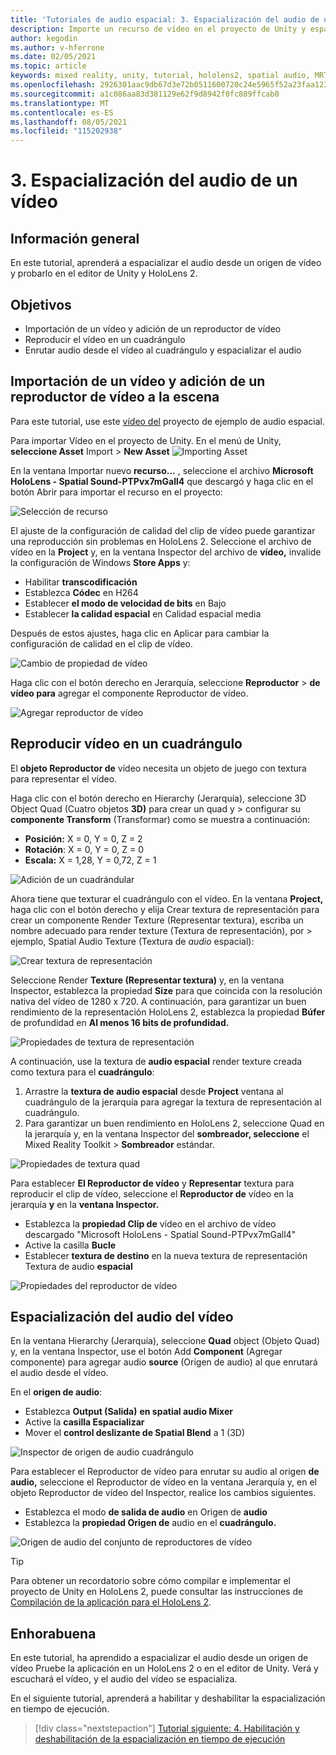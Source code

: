 ```yaml
---
title: 'Tutoriales de audio espacial: 3. Espacialización del audio de un vídeo'
description: Importe un recurso de vídeo en el proyecto de Unity y espacialice el audio del vídeo.
author: kegodin
ms.author: v-hferrone
ms.date: 02/05/2021
ms.topic: article
keywords: mixed reality, unity, tutorial, hololens2, spatial audio, MRTK, mixed reality toolkit, UWP, Windows 10, HRTF, head-related transfer function, reverb, Microsoft Spatializer, video importing, Video Player
ms.openlocfilehash: 2926301aac9db67d3e72b0511600720c24e5965f52a23faa1230c381a47c9b90
ms.sourcegitcommit: a1c086aa83d381129e62f9d8942f0fc889ffcab0
ms.translationtype: MT
ms.contentlocale: es-ES
ms.lasthandoff: 08/05/2021
ms.locfileid: "115202938"
---
```

# <a name="3-spatializing-audio-from-a-video"></a>3. Espacialización del audio de un vídeo

## <a name="overview"></a>Información general

En este tutorial, aprenderá a espacializar el audio desde un origen de vídeo y probarlo en el editor de Unity y HoloLens 2.

## <a name="objectives"></a>Objetivos

* Importación de un vídeo y adición de un reproductor de vídeo
* Reproducir el vídeo en un cuadrángulo
* Enrutar audio desde el vídeo al cuadrángulo y espacializar el audio

## <a name="import-a-video-and-add-a-video-player-to-the-scene"></a>Importación de un vídeo y adición de un reproductor de vídeo a la escena

Para este tutorial, use este [vídeo del](https://github.com/microsoft/spatialaudio-unity/blob/develop/Samples/MicrosoftSpatializerSample/Assets/Microsoft%20HoloLens%20-%20Spatial%20Sound-PTPvx7mDon4.mp4?raw=true) proyecto de ejemplo de audio espacial.

Para importar Vídeo en el proyecto de Unity. En el menú de Unity, **seleccione Asset** Import  >  **New Asset** 
 ![ Importing Asset](images/spatial-audio/spatial-audio-03-section1-step1-1.PNG)

En la ventana Importar nuevo **recurso...** , seleccione el archivo **Microsoft HoloLens - Spatial Sound-PTPvx7mGall4** que descargó y haga clic en el botón Abrir para importar el recurso en el proyecto: 

![Selección de recurso](images/spatial-audio/spatial-audio-03-section1-step1-2.PNG)

El ajuste de la configuración de calidad del clip de vídeo puede garantizar una reproducción sin problemas en HoloLens 2. Seleccione el archivo de vídeo en la **Project** y, en la ventana Inspector del archivo de **vídeo,** invalide la configuración de Windows **Store Apps** y:

* Habilitar **transcodificación**
* Establezca **Códec** en H264
* Establecer **el modo de velocidad de bits** en Bajo
* Establecer **la calidad espacial** en Calidad espacial media

Después de estos ajustes, haga clic en Aplicar para cambiar la configuración de calidad en el clip de vídeo.

![Cambio de propiedad de vídeo](images/spatial-audio/spatial-audio-03-section1-step1-3.PNG)

Haga clic con el botón derecho en Jerarquía, seleccione **Reproductor**  >  **de vídeo para** agregar el componente Reproductor de vídeo.

![Agregar reproductor de vídeo](images/spatial-audio/spatial-audio-03-section1-step1-4.PNG)

## <a name="play-video-onto-a-quadrangle"></a>Reproducir vídeo en un cuadrángulo

El **objeto Reproductor de** vídeo necesita un objeto de juego con textura para representar el vídeo.

Haga clic con el botón derecho en Hierarchy (Jerarquía), seleccione 3D Object Quad (Cuatro objetos **3D)** para crear un quad y  >   configurar su **componente Transform** (Transformar) como se muestra a continuación:

* **Posición:** X = 0, Y = 0, Z = 2
* **Rotación**: X = 0, Y = 0, Z = 0
* **Escala:** X = 1,28, Y = 0,72, Z = 1

![Adición de un cuadrándular](images/spatial-audio/spatial-audio-03-section2-step1-1.PNG)

Ahora tiene que  texturar el cuadrángulo con el vídeo. En la ventana **Project,** haga clic con el botón derecho y elija Crear textura de representación para crear un componente Render Texture (Representar textura), escriba un nombre adecuado para render texture (Textura de representación), por  >   ejemplo, Spatial Audio Texture (Textura de _audio_ espacial):

![Crear textura de representación](images/spatial-audio/spatial-audio-03-section2-step1-2.PNG)

Seleccione Render **Texture (Representar textura)** y, en la ventana Inspector, establezca la propiedad **Size** para que coincida con la resolución nativa del vídeo de 1280 x 720. A continuación, para garantizar un buen rendimiento de la representación HoloLens 2, establezca la propiedad **Búfer** de profundidad en **Al menos 16 bits de profundidad.**

![Propiedades de textura de representación](images/spatial-audio/spatial-audio-03-section2-step1-3.PNG)

A continuación, use la textura de **audio espacial** render texture creada como textura para el **cuadrángulo**:

1. Arrastre la **textura de audio espacial** desde  **Project** ventana al cuadrángulo de la jerarquía para agregar la textura de representación al cuadrángulo.
2. Para garantizar un buen rendimiento en HoloLens 2, seleccione Quad en la jerarquía y, en la ventana Inspector del **sombreador, seleccione** el Mixed Reality Toolkit  >  **Sombreador** estándar.

![Propiedades de textura quad](images/spatial-audio/spatial-audio-03-section2-step1-4.PNG)

Para establecer **El Reproductor de vídeo** y **Representar** textura para reproducir el clip de vídeo, seleccione el **Reproductor de** vídeo en la jerarquía **y** en la **ventana Inspector.**

* Establezca la **propiedad Clip de** vídeo en el archivo de vídeo descargado "Microsoft HoloLens - Spatial Sound-PTPvx7mGall4"
* Active la casilla **Bucle**
* Establecer **textura de destino** en la nueva textura de representación Textura de audio **espacial**

![Propiedades del reproductor de vídeo](images/spatial-audio/spatial-audio-03-section2-step1-5.PNG)

## <a name="spatialize-the-audio-from-the-video"></a>Espacialización del audio del vídeo

En la ventana Hierarchy (Jerarquía), seleccione **Quad** object (Objeto Quad) y, en la ventana Inspector, use el botón Add **Component** (Agregar componente) para agregar audio **source** (Origen de audio) al que enrutará el audio desde el vídeo.

En el **origen de audio**:

* Establezca **Output (Salida)** **en spatial audio Mixer**
* Active la **casilla Espacializar**
* Mover el **control deslizante de Spatial Blend** a 1 (3D)

![Inspector de origen de audio cuadrángulo](images/spatial-audio/spatial-audio-03-section3-step1-1.PNG)

Para establecer el Reproductor de vídeo para enrutar su audio al origen **de audio,** seleccione el Reproductor de vídeo en la ventana Jerarquía y, en el objeto Reproductor de vídeo del Inspector, realice los cambios siguientes. 

* Establezca el modo **de salida de audio** en Origen de **audio**
* Establezca la **propiedad Origen de** audio en el **cuadrángulo.**

![Origen de audio del conjunto de reproductores de vídeo](images/spatial-audio/spatial-audio-03-section3-step1-2.PNG)

> [!TIP]
> Para obtener un recordatorio sobre cómo compilar e implementar el proyecto de Unity en HoloLens 2, puede consultar las instrucciones de [Compilación de la aplicación para el HoloLens 2](mr-learning-base-02.md#building-your-application-to-your-hololens-2).

## <a name="congratulations"></a>Enhorabuena

En este tutorial, ha aprendido a espacializar el audio desde un origen de vídeo Pruebe la aplicación en un HoloLens 2 o en el editor de Unity. Verá y escuchará el vídeo, y el audio del vídeo se espacializa.

En el siguiente tutorial, aprenderá a habilitar y deshabilitar la espacialización en tiempo de ejecución.

> [!div class="nextstepaction"]
> [Tutorial siguiente: 4. Habilitación y deshabilitación de la espacialización en tiempo de ejecución](unity-spatial-audio-ch4.md)
